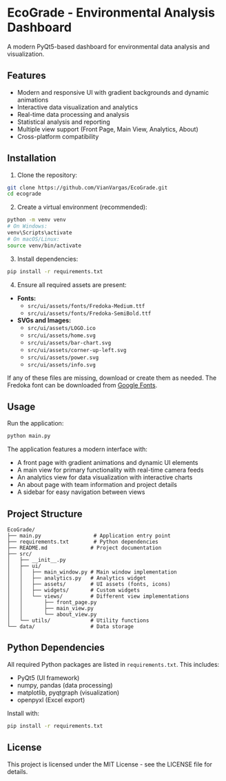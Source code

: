 # EcoGrade - Environmental Analysis Dashboard

A modern PyQt5-based dashboard for environmental data analysis and visualization.

## Features

- Modern and responsive UI with gradient backgrounds and dynamic animations
- Interactive data visualization and analytics
- Real-time data processing and analysis
- Statistical analysis and reporting
- Multiple view support (Front Page, Main View, Analytics, About)
- Cross-platform compatibility

## Installation

1. Clone the repository:

```bash
git clone https://github.com/VianVargas/EcoGrade.git
cd ecograde
```

2. Create a virtual environment (recommended):

```bash
python -m venv venv
# On Windows:
venv\Scripts\activate
# On macOS/Linux:
source venv/bin/activate
```

3. Install dependencies:

```bash
pip install -r requirements.txt
```

4. Ensure all required assets are present:

- **Fonts:**
  - `src/ui/assets/fonts/Fredoka-Medium.ttf`
  - `src/ui/assets/fonts/Fredoka-SemiBold.ttf`
- **SVGs and Images:**
  - `src/ui/assets/LOGO.ico`
  - `src/ui/assets/home.svg`
  - `src/ui/assets/bar-chart.svg`
  - `src/ui/assets/corner-up-left.svg`
  - `src/ui/assets/power.svg`
  - `src/ui/assets/info.svg`

If any of these files are missing, download or create them as needed. The Fredoka font can be downloaded from [Google Fonts](https://fonts.google.com/specimen/Fredoka).

## Usage

Run the application:

```bash
python main.py
```

The application features a modern interface with:
- A front page with gradient animations and dynamic UI elements
- A main view for primary functionality with real-time camera feeds
- An analytics view for data visualization with interactive charts
- An about page with team information and project details
- A sidebar for easy navigation between views

## Project Structure

```
EcoGrade/
├── main.py                 # Application entry point
├── requirements.txt        # Python dependencies
├── README.md              # Project documentation
├── src/
│   ├── __init__.py
│   ├── ui/
│   │   ├── main_window.py # Main window implementation
│   │   ├── analytics.py   # Analytics widget
│   │   ├── assets/        # UI assets (fonts, icons)
│   │   ├── widgets/       # Custom widgets
│   │   └── views/         # Different view implementations
│   │       ├── front_page.py
│   │       ├── main_view.py
│   │       └── about_view.py
│   └── utils/             # Utility functions
└── data/                  # Data storage
```

## Python Dependencies

All required Python packages are listed in `requirements.txt`. This includes:
- PyQt5 (UI framework)
- numpy, pandas (data processing)
- matplotlib, pyqtgraph (visualization)
- openpyxl (Excel export)

Install with:
```bash
pip install -r requirements.txt
```

## License

This project is licensed under the MIT License - see the LICENSE file for details.
